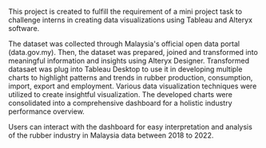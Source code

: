 This project is created to fulfill the requirement of a mini project task to challenge interns in creating data visualizations using Tableau and Alteryx software.

The dataset was collected through Malaysia's official open data portal (data.gov.my). Then, the dataset was prepared, joined and transformed into meaningful information and insights using Alteryx Designer. Transformed datasaet was plug into Tableau Desktop to use it in developing multiple charts to highlight patterns and trends in rubber production, consumption, import, export and employment. Various data visualization techniques were utilized to create insightful visualization. The developed charts were consolidated into a comprehensive dashboard for a holistic industry performance overview.

Users can interact with the dashboard for easy interpretation and analysis of the rubber industry in Malaysia data between 2018 to 2022.
